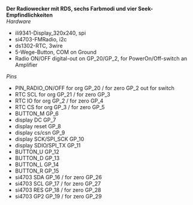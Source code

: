 **Der Radiowecker mit RDS, sechs Farbmodi und vier Seek-Empfindlichkeiten**\
*Hardware*
 * ili9341-Display_320x240, spi
 * si4703-FMRadio, i2c
 * ds1302-RTC, 3wire
 * 5-Wege-Button, COM on Ground
* Radio ON/OFF digital-out on GP_20/GP_2, for PowerOn/Off-switch an Amplifier
  
*Pins*
* PIN_RADIO_ON/OFF for org GP_20 / for zero GP_2 out for switch
 * RTC SCL for org GP_21 / for zero GP_3
 * RTC IO for org GP_2 / for zero GP_4
 * RTC CS for org GP_3 / for zero GP_5
 * BUTTON_M GP_6
 * display DC GP_7
 * display reset GP_8
 * display cs/csn GP_9
 * display SCK/SPI_SCK GP_10
 * display SDIO/SPI_TX GP_11
 * BUTTON_U GP_12
 * BUTTON_D GP_13
 * BUTTON_L GP_14
 * BUTTON_R GP_15
 * si4703 SDA GP_16 / for zero GP_26
 * si4703 SCL GP_17 / for zero GP_27
 * si4703 RES GP_18 / for zero GP_28
 * si4703 GP2 GP_19 / for zero GP_29

